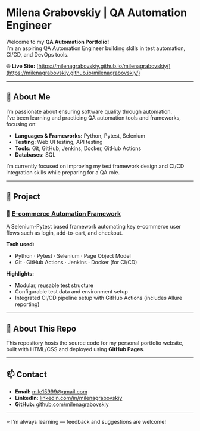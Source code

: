 # Milena Grabovskiy | QA Automation Engineer 

Welcome to my **QA Automation Portfolio!**  
I’m an aspiring QA Automation Engineer building skills in test automation, CI/CD, and DevOps tools.

🌐 **Live Site:** [https://milenagrabovskiy.github.io/milenagrabovskiy/](https://milenagrabovskiy.github.io/milenagrabovskiy/)

---

## 🧠 About Me
I’m passionate about ensuring software quality through automation.  
I’ve been learning and practicing QA automation tools and frameworks, focusing on:
- **Languages & Frameworks:** Python, Pytest, Selenium  
- **Testing:** Web UI testing, API testing  
- **Tools:** Git, GitHub, Jenkins, Docker, GitHub Actions  
- **Databases:** SQL  

I’m currently focused on improving my test framework design and CI/CD integration skills while preparing for a QA role.

---

## 💼 Project
### 🛒 [E-commerce Automation Framework](https://github.com/milenagrabovskiy/Ecommerce-Pytest-Framework)
A Selenium-Pytest based framework automating key e-commerce user flows such as login, add-to-cart, and checkout.

**Tech used:**  
- Python · Pytest · Selenium · Page Object Model  
- Git · GitHub Actions · Jenkins · Docker (for CI/CD)  

**Highlights:**
- Modular, reusable test structure  
- Configurable test data and environment setup  
- Integrated CI/CD pipeline setup with GitHub Actions (includes Allure reporting)

---

## 📂 About This Repo
This repository hosts the source code for my personal portfolio website, built with HTML/CSS and deployed using **GitHub Pages**.

---

## 📫 Contact
- **Email:** mile15999@gmail.com 
- **LinkedIn:** [linkedin.com/in/milenagrabovskiy](https://linkedin.com/in/milenagrabovskiy)  
- **GitHub:** [github.com/milenagrabovskiy](https://github.com/milenagrabovskiy)

---

⭐ I’m always learning — feedback and suggestions are welcome!

